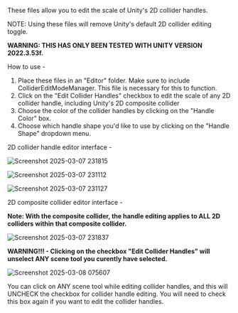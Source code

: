 These files allow you to edit the scale of Unity's 2D collider handles.  
 
NOTE: Using these files will remove Unity's default 2D collider editing toggle. 

**WARNING: THIS HAS ONLY BEEN TESTED WITH UNITY VERSION 2022.3.53f.**

How to use - 

1) Place these files in an "Editor" folder. Make sure to include ColliderEditModeManager. This file is necessary for this to function.
2) Click on the "Edit Collider Handles" checkbox to edit the scale of any 2D collider handle, including Unity's 2D composite collider
3) Choose the color of the collider handles by clicking on the "Handle Color" box.
4) Choose which handle shape you'd like to use by clicking on the "Handle Shape" dropdown menu. 

2D collider handle editor interface - 

![Screenshot 2025-03-07 231815](https://github.com/user-attachments/assets/d089aecd-cbf0-4cdf-b7fd-477b7d310e6d)

![Screenshot 2025-03-07 231112](https://github.com/user-attachments/assets/3c74a68e-d10d-4afb-b17f-9b8777292d6d)

![Screenshot 2025-03-07 231127](https://github.com/user-attachments/assets/9b6b64ff-e716-4361-84f4-6d06151086dc)

2D composite collider editor interface - 

**Note: With the composite collider, the handle editing applies to ALL 2D colliders within that composite collider.**

![Screenshot 2025-03-07 231837](https://github.com/user-attachments/assets/cc2c8d62-556e-4766-b370-164c6ea742cf)

**WARNING!!! - Clicking on the checkbox "Edit Collider Handles" will unselect ANY scene tool you curently have selected.** 

![Screenshot 2025-03-08 075607](https://github.com/user-attachments/assets/996f5e60-71d0-4878-ab2c-d6eff294b5f2)

You can click on ANY scene tool while editing collider handles, and this will UNCHECK the checkbox for collider handle editing. You will need to check this box again if you want to edit the collider handles.
